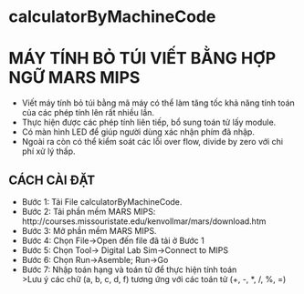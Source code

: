# calculatorByMachineCode
# MÁY TÍNH BỎ TÚI VIẾT BẰNG HỢP NGỮ MARS MIPS
<ul>
  <li> Viết máy tính bỏ túi bằng mã máy có thể làm tăng tốc khả năng tính toán của các phép tính lên rất nhiều lần. </li>
  <li> Thực hiện được các phép tính liên tiếp, bổ sung toán tử lấy module. </li>
  <li> Có màn hình LED để giúp người dùng xác nhận phím đã nhập. </li>
  <li> Ngoài ra còn có thể kiểm soát các lỗi over flow, divide by zero với chi phí xử lý thấp. </li>
</ul>

## CÁCH CÀI ĐẶT
<ul>
  <li> Bước 1: Tải File calculatorByMachineCode. </li>
  <li> Bước 2: Tải phần mềm MARS MIPS: http://courses.missouristate.edu/kenvollmar/mars/download.htm </li>
  <li> Bước 3: Mở phần mềm MARS MIPS. </li>
  <li> Bước 4: Chọn File->Open đến file đã tải ở Bước 1</li>
  <li> Bước 5: Chọn Tool-> Digital Lab Sim->Connect to MIPS</li>
  <li> Bước 6: Chọn Run->Asemble; Run->Go</li>
  <li> Bước 7: Nhập toán hạng và toán tử để thực hiện tính toán</li>
  >Lưu ý các chữ (a, b, c, d, f) tương ứng với các toán tử (+, -, *, /, %, =)
</ul>
